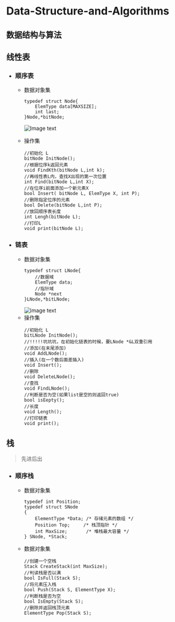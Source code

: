 # Data-Structure-and-Algorithms
## 数据结构与算法

## 线性表
- ### 顺序表
    - 数据对象集
        ```
        typedef struct Node{
            ElemType data[MAXSIZE];
            int last;
        }Node,*bitNode;
        ```
        ![Image text](https://raw.githubusercontent.com/danyanp/Data-Structure-and-Algorithms/master/%E9%A1%BA%E5%BA%8F%E8%A1%A8/%E9%A1%BA%E5%BA%8F%E8%A1%A8.png)

     - 操作集
        ```
        //初始化 L 
        bitNode InitNode();
        //根据位序k返回元素 
        void FindKth(bitNode L,int k);
        //再线性表L内，查找X出现的第一次位置
        int Find(bitNode L,int X);
        //在位序i前面添加一个新元素X
        bool Insert( bitNode L, ElemType X, int P);
        //删除指定位序的元素
        bool Delete(bitNode L,int P);
        //放回顺序表长度
        int Lengh(bitNode L); 
        //打印L
        void print(bitNode L); 
        ```
        

- ### 链表
     - 数据对象集
        ```
        typedef struct LNode{
            //数据域
            ElemType data;
            //指针域
            Node *next
        }LNode,*bitLNode;
        ```
       ![image text](
         https://raw.githubusercontent.com/danyanp/Data-Structure-and-Algorithms/master/%E9%93%BE%E8%A1%A8/%E5%8D%95%E9%93%BE%E8%A1%A8.png
     )
     - 操作集
        ```
        //初始化 L 
        bitLNode InitNode();
        //!!!!!坑坑坑，在初始化链表的时候，要LNode *&L双重引用
        //添加(在末尾添加)
        void AddLNode();
        //插入(在一个数后面差插入)
        void Insert();
        //删除
        void DeleteLNode();
        //查找
        void FindLNode();
        //判断是否为空(如果list是空的则返回true)
        bool isEepty();
        //长度
        void Length();
        //打印链表
        void print();
        ```
## 栈
> 先进后出
- ### 顺序栈
    - 数据对象集
        ```
        typedef int Position;
        typedef struct SNode
        {
            ElementType *Data; /* 存储元素的数组 */
            Position Top;	  /* 栈顶指针 */
            int MaxSize;	   /* 堆栈最大容量 */
        } SNode, *Stack;
        ```
    - 数据对象集
        ```
        //创建一个空栈
        Stack CreateStack(int MaxSize);
        //判读栈是否以满
        bool IsFull(Stack S);
        //将元素压入栈
        bool Push(Stack S, ElementType X);
        //判断栈是否为空
        bool IsEmpty(Stack S);
        //删除并返回栈顶元素
        ElementType Pop(Stack S);
        ```
